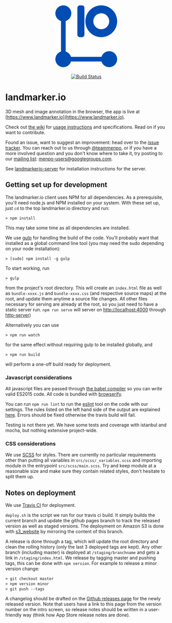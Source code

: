 <p align="center">
  <img src="./static/favicon-194x194.png" alt="landmarker.io"></center>
  <br><br>
  <a href="https://travis-ci.org/menpo/landmarker.io"><img src="https://travis-ci.org/menpo/landmarker.io.svg?branch=master" alt="Build Status"/></a>
</p>

landmarker.io
=============
3D mesh and image annotation in the browser, the app is live at [https://www.landmarker.io](https://www.landmarker.io).

Check out [the wiki](https://github.com/menpo/landmarker.io/wiki) for [usage instructions](https://github.com/menpo/landmarker.io/wiki/User-guide) and specifications. Read on if you want to contribute.

Found an issue, want to suggest an improvement: head over to the [issue tracker](https://github.com/menpo/landmarker.io/issues). You can reach out to us through [@teammenpo](https://twitter.com/@teammenpo), or if you have a more involved question and you don't know where to take it, try posting to our [mailing list](menpo-users@googlegroups.com):  [menpo-users@googlegroups.com](mailt:menpo-users@googlegroups.com).

See [landmarkerio-server](https://github.com/menpo/landmarkerio-server) for
installation instructions for the server.

## Getting set up for development

The landmarker.io client uses NPM for all dependencies. As a prerequisite, you'll need node.js and NPM installed on your system. With these set up, just `cd` to the top landmarker.io directory and run:

```
> npm install
```

This may take some time as all dependencies are installed.

We use [gulp](http://gulpjs.com/) for handling the build of the code. You'll probably want that installed as a global command line tool (you may need the sudo depending on your node installation):

```
> [sudo] npm install -g gulp
```

To start working, run

```
> gulp
```

from the project's root directory. This will create an `index.html` file as well as `bundle-xxxx.js` and `bundle-xxxx.css` (and respective source maps) at the root, and update them anytime a source file changes. All other files necessary for serving are already at the root, so you just need to have a static server run. `npm run serve` will server on [http://localhost:4000](http://localhost:4000) through [http-server](https://www.npmjs.com/package/http-server))

Alternatively you can use

```
> npm run watch
```

for the same effect without requiring gulp to be installed globally, and

```
> npm run build
```

will perform a one-off build ready for deployment.

### Javascript considerations

All javascript files are passed through [the babel compiler](https://babeljs.io/) so you can write valid ES2015 code. All code is bundled with [browserify](http://browserify.org/).

You can run `npm run lint` to run the [eslint](http://eslint.org/) tool on the code with our settings. The rules listed on the left hand side of the output are explained [here](http://eslint.org/docs/rules/). Errors should be fixed otherwise the travis build will fail.

Testing is not there yet. We have some tests and coverage with istanbul and mocha, but nothing extensive project-wide.

### CSS considerations

We use [SCSS](http://sass-lang.com/) for styles. There are currently no particular requirements other than putting all variables in `src/scss/_variables.scss` and importing module in the entrypoint `src/scss/main.scss`. Try and keep module at a reasonable size and make sure they contain related styles, don't hesitate to split them up.

## Notes on deployment

We use [Travis CI](https://travis-ci.org/menpo/landmarker.io/) for deployment.

`deploy.sh` is the script we run for our travis ci build. It simply builds the current branch and update the github pages branch to track the released version as well as staged versions. The deployment on Amazon S3 is done with [s3_website](https://github.com/laurilehmijoki/s3_website) by mirroring the content of this branch.

A release is done through a tag, which will update the root directory and clean the rolling history (only the last 3 deployed tags are kept). Any other branch (including master) is deployed at `/staging/branchname` and gets a link in `/staging/index.html`. We release by tagging master and pushing tags, this can be done with `npm version`. For example to release a minor version change:

```
> git checkout master
> npm version minor
> git push --tags
```

A changelog should be drafted on the [Github releases page](https://github.com/menpo/landmarker.io/releases) for the newly released version. Note that users have a link to this page from the version number on the intro screen, so release notes should be written in a user-friendly way (think how App Store release notes are done).
